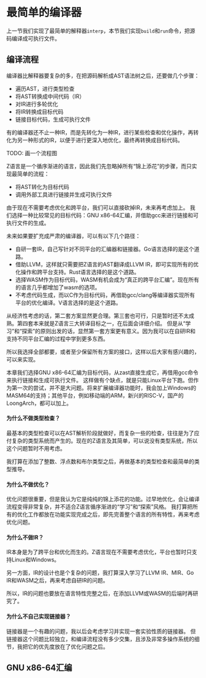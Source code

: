 # 最简单的编译器

上一节我们实现了最简单的解释器`interp`，本节我们实现`build`和`run`命令，把源码编译成可执行文件。


## 编译流程

编译器比解释器要复杂的多，在把源码解析成AST语法树之后，还要做几个步骤：

- 遍历AST，进行类型检查
- 将AST转换成中间代码（IR）
- 对IR进行多轮优化
- 将IR转换成目标代码
- 链接目标代码，生成可执行文件

有的编译器还不止一种IR，而是先转化为一种IR，进行某些检查和优化操作，再转化为另一种形式的IR，以便于进行更深入地优化，最终再转换成目标代码。

TODO: 画一个流程图

Z语言是一个循序渐进的语言，因此我们先忽略掉所有“锦上添花”的步骤，而只实现最简单的流程：

- 将AST转化为目标代码
- 调用外部工具进行链接并生成可执行文件

由于现在不需要考虑优化和跨平台，我们可以直接砍掉IR，未来再考虑加上。
我们选择一种比较常见的目标代码：GNU x86-64汇编，并借助gcc来进行链接和可执行文件的生成。

未来如果要扩充成严肃的编译器，可以有以下几个路径：

- 自研一套IR，自己写针对不同平台的汇编器和链接器。Go语言选择的是这个道路。
- 借助LLVM，这样就只需要把Z语言的AST翻译成LLVM IR，即可实现所有的优化操作和跨平台支持。Rust语言选择的是这个道路。
- 选择WASM作为目标代码，WASM有机会成为“真正的跨平台汇编”。现在所有的语言几乎都增加了wasm的选项。
- 不考虑代码生成，而以C作为目标代码，再借助gcc/clang等编译器实现所有平台的优化编译。V语言选择的是这个道路。

从经济性考虑的话，第二套方案显然更合理。第三套也可行，只是暂时还不太成熟。第四套本来就是Z语言三大转译目标之一，在后面会详细介绍。
但是从“学习”和“探索”的原则出发的话，显然第一套方案更有意义。因为我可以在自研IR和支持不同平台汇编的过程中学到更多东西。

所以我选择全部都要，或者至少保留所有方案的接口，这样以后大家有感兴趣的，可以来实现。

本章我们选择GNU x86-64汇编为目标代码，从zast直接生成它，再借用gcc命令来执行链接和生成可执行文件。
这样做有个缺点，就是只能Linux平台下跑。但作为第一次的尝试，并不是大问题。将来扩展编译器功能时，我会加上Windows的MASM64的支持；其他平台，例如移动端的ARM，新兴的RISC-V，国产的LoongArch，都可以加上。

#### 为什么不做类型检查？

最基本的类型检查可以在AST解析阶段就做好，而复杂一些的检查，往往是为了应付复杂的类型系统而产生的。现在的Z语言及其简单，可以说没有类型系统，所以这个问题暂时不用考虑。

我打算在添加了整数、浮点数和布尔类型之后，再做基本的类型检查和最简单的类型推导。

#### 为什么不做优化？

优化问题很重要，但是我认为它是纯纯的锦上添花的功能。过早地优化，会让编译流程变得非常复杂，并不适合Z语言循序渐进的“学习”和“探索”风格。
我打算把所有的优化工作都放在功能实现完成之后，即先完善整个语言的所有特性，再来考虑优化问题。

#### 为什么不做IR？

IR本身是为了跨平台和优化而生的。Z语言现在不需要考虑优化，平台也暂时只支持Linux和Windows。

另一方面，IR的设计也是个复杂的问题，我打算深入学习了LLVM IR、MIR、Go IR和WASM之后，再来考虑自研IR的问题。

所以，IR的问题也要放在语言特性完整之后，在添加LLVM或WASM的后端时再研究了。

#### 为什么不自己实现链接器？

链接器是一个有趣的问题，我以后会考虑学习并实现一套实验性质的链接器。
但链接器这个问题比较独立，和编译流程没有多少交集，且涉及非常多操作系统的细节，我把它的优先度放在了优化问题之后。

## GNU x86-64汇编